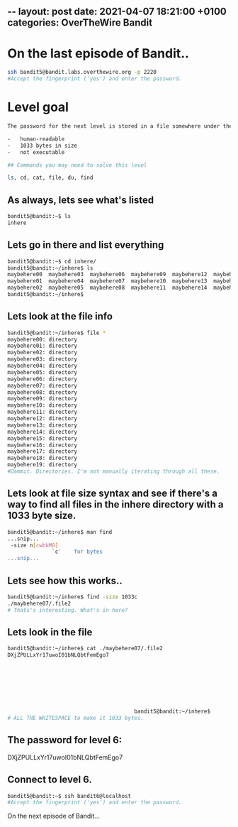 --
layout: post
date:   2021-04-07 18:21:00 +0100
categories: OverTheWire Bandit
---

#  On the last episode of Bandit..

```bash
ssh bandit5@bandit.labs.overthewire.org -p 2220
#Accept the fingerprint ('yes') and enter the password.
```

# Level goal
```bash
The password for the next level is stored in a file somewhere under the **inhere** directory and has all of the following properties:

-   human-readable
-   1033 bytes in size
-   not executable

## Commands you may need to solve this level

ls, cd, cat, file, du, find
```

## As always, lets see what's listed

```bash
bandit5@bandit:~$ ls
inhere
```

## Lets go in there and list everything
```bash
bandit5@bandit:~$ cd inhere/
bandit5@bandit:~/inhere$ ls
maybehere00  maybehere03  maybehere06  maybehere09  maybehere12  maybehere15  maybehere18
maybehere01  maybehere04  maybehere07  maybehere10  maybehere13  maybehere16  maybehere19
maybehere02  maybehere05  maybehere08  maybehere11  maybehere14  maybehere17
bandit5@bandit:~/inhere$
```

## Lets look at the file info
```bash
bandit5@bandit:~/inhere$ file *
maybehere00: directory
maybehere01: directory
maybehere02: directory
maybehere03: directory
maybehere04: directory
maybehere05: directory
maybehere06: directory
maybehere07: directory
maybehere08: directory
maybehere09: directory
maybehere10: directory
maybehere11: directory
maybehere12: directory
maybehere13: directory
maybehere14: directory
maybehere15: directory
maybehere16: directory
maybehere17: directory
maybehere18: directory
maybehere19: directory
#Dammit. Directories. I'm not manually iterating through all these.

```

## Lets look at file size syntax and see if there's a way to find all files in the inhere directory with a 1033 byte size.

```bash
bandit5@bandit:~/inhere$ man find
...snip...
 -size n[cwbkMG]
              `c'    for bytes
...snip...
```

## Lets see how this works.. 
```bash
bandit5@bandit:~/inhere$ find -size 1033c
./maybehere07/.file2
# Thats's interesting. What's in here?
```

## Lets look in the file

```bash
bandit5@bandit:~/inhere$ cat ./maybehere07/.file2
DXjZPULLxYr17uwoI01bNLQbtFemEgo7








                                        bandit5@bandit:~/inhere$
# ALL THE WHITESPACE to make it 1033 bytes.
```


## The password for level 6:

DXjZPULLxYr17uwoI01bNLQbtFemEgo7

## Connect to level 6.
```bash
bandit5@bandit:~$ ssh bandit6@localhost
#Accept the fingerprint ('yes') and enter the password.
```

On the next episode of Bandit...
